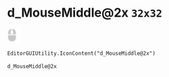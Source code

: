 # d_MouseMiddle@2x `32x32`
<img src="/img/d_MouseMiddle.png" width=32 height=32>

``` CSharp
EditorGUIUtility.IconContent("d_MouseMiddle@2x")
```
```
d_MouseMiddle@2x
```
